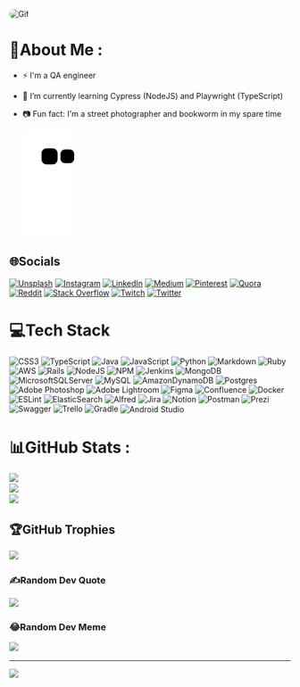 <img align="leaft" alt="Gif" height="300" width="1090" style="border-radius:50px;"  src="https://camo.githubusercontent.com/5dc6ee33381917e41fc9c4951799268998f11a9b864399bf79a0842e4f9b194d/68747470733a2f2f692e696d6775722e636f6d2f315a76566b44632e676966">

# 💫About Me :
- ⚡ I'm a QA engineer
- 🌱 I’m currently learning Cypress (NodeJS) and Playwright (TypeScript)
- 📷  Fun fact: I'm a street photographer and bookworm in my spare time 

  ![Snake animation](https://github.com/davidsonluna/davidsonluna/blob/output/github-contribution-grid-snake.svg)
 
</div>

## 🌐Socials
[![Unsplash](https://img.shields.io/badge/Unsplash-12100E?logo=Unsplash&logoColor=white)](https://unsplash.com/@davidsonluna) 
[![Instagram](https://img.shields.io/badge/Instagram-%23E4405F.svg?logo=Instagram&logoColor=white)](https://instagram.com/davidsonluna) [![LinkedIn](https://img.shields.io/badge/LinkedIn-%230077B5.svg?logo=linkedin&logoColor=white)](https://linkedin.com/in/davidsonluna) [![Medium](https://img.shields.io/badge/Medium-12100E?logo=medium&logoColor=white)](https://medium.com/@davidsonluna) [![Pinterest](https://img.shields.io/badge/Pinterest-%23E60023.svg?logo=Pinterest&logoColor=white)](https://pinterest.com/davidsonluna) [![Quora](https://img.shields.io/badge/Quora-%23B92B27.svg?logo=Quora&logoColor=white)](https://quora.com/profile/Davidson-Luna) [![Reddit](https://img.shields.io/badge/Reddit-%23FF4500.svg?logo=Reddit&logoColor=white)](https://reddit.com/user/davidsonluna) [![Stack Overflow](https://img.shields.io/badge/-Stackoverflow-FE7A16?logo=stack-overflow&logoColor=white)](https://stackoverflow.com/users/6105918) [![Twitch](https://img.shields.io/badge/Twitch-%239146FF.svg?logo=Twitch&logoColor=white)](https://twitch.tv/davidsonluna) [![Twitter](https://img.shields.io/badge/Twitter-%231DA1F2.svg?logo=Twitter&logoColor=white)](https://twitter.com/davidsonluna) 

# 💻Tech Stack
![CSS3](https://img.shields.io/badge/css3-%231572B6.svg?style=for-the-badge&logo=css3&logoColor=white) ![TypeScript](https://img.shields.io/badge/TypeScript-2962ff?style=for-the-badge&logo=typescript&logoColor=white) ![Java](https://img.shields.io/badge/java-%23ED8B00.svg?style=for-the-badge&logo=java&logoColor=white) ![JavaScript](https://img.shields.io/badge/javascript-%23323330.svg?style=for-the-badge&logo=javascript&logoColor=%23F7DF1E) ![Python](https://img.shields.io/badge/python-3670A0?style=for-the-badge&logo=python&logoColor=ffdd54) ![Markdown](https://img.shields.io/badge/markdown-%23000000.svg?style=for-the-badge&logo=markdown&logoColor=white) ![Ruby](https://img.shields.io/badge/ruby-%23CC342D.svg?style=for-the-badge&logo=ruby&logoColor=white) ![AWS](https://img.shields.io/badge/AWS-%23FF9900.svg?style=for-the-badge&logo=amazon-aws&logoColor=white) ![Rails](https://img.shields.io/badge/rails-%23CC0000.svg?style=for-the-badge&logo=ruby-on-rails&logoColor=white) ![NodeJS](https://img.shields.io/badge/node.js-6DA55F?style=for-the-badge&logo=node.js&logoColor=white) ![NPM](https://img.shields.io/badge/NPM-%23000000.svg?style=for-the-badge&logo=npm&logoColor=white) ![Jenkins](https://img.shields.io/badge/jenkins-%232C5263.svg?style=for-the-badge&logo=jenkins&logoColor=white) ![MongoDB](https://img.shields.io/badge/MongoDB-%234ea94b.svg?style=for-the-badge&logo=mongodb&logoColor=white) ![MicrosoftSQLServer](https://img.shields.io/badge/Microsoft%20SQL%20Sever-CC2927?style=for-the-badge&logo=microsoft%20sql%20server&logoColor=white) ![MySQL](https://img.shields.io/badge/mysql-%2300f.svg?style=for-the-badge&logo=mysql&logoColor=white) ![AmazonDynamoDB](https://img.shields.io/badge/Amazon%20DynamoDB-4053D6?style=for-the-badge&logo=Amazon%20DynamoDB&logoColor=white) ![Postgres](https://img.shields.io/badge/postgres-%23316192.svg?style=for-the-badge&logo=postgresql&logoColor=white) ![Adobe Photoshop](https://img.shields.io/badge/adobephotoshop-%2331A8FF.svg?style=for-the-badge&logo=adobephotoshop&logoColor=white) ![Adobe Lightroom](https://img.shields.io/badge/Adobe%20Lightroom-31A8FF.svg?style=for-the-badge&logo=Adobe%20Lightroom&logoColor=white) 	![Figma](https://img.shields.io/badge/figma-%23F24E1E.svg?style=for-the-badge&logo=figma&logoColor=white) ![Confluence](https://img.shields.io/badge/confluence-%23172BF4.svg?style=for-the-badge&logo=confluence&logoColor=white) ![Docker](https://img.shields.io/badge/docker-%230db7ed.svg?style=for-the-badge&logo=docker&logoColor=white) ![ESLint](https://img.shields.io/badge/ESLint-4B3263?style=for-the-badge&logo=eslint&logoColor=white) ![ElasticSearch](https://img.shields.io/badge/-ElasticSearch-005571?style=for-the-badge&logo=elasticsearch) ![Alfred](https://img.shields.io/badge/alfred-%235C1F87.svg?style=for-the-badge&logo=alfred) ![Jira](https://img.shields.io/badge/jira-%230A0FFF.svg?style=for-the-badge&logo=jira&logoColor=white) ![Notion](https://img.shields.io/badge/Notion-%23000000.svg?style=for-the-badge&logo=notion&logoColor=white) ![Postman](https://img.shields.io/badge/Postman-FF6C37?style=for-the-badge&logo=postman&logoColor=white) ![Prezi](https://img.shields.io/badge/Prezi-%23000000.svg?style=for-the-badge&logo=Prezi&logoColor=white) ![Swagger](https://img.shields.io/badge/-Swagger-%23Clojure?style=for-the-badge&logo=swagger&logoColor=white) ![Trello](https://img.shields.io/badge/Trello-%23026AA7.svg?style=for-the-badge&logo=Trello&logoColor=white) ![Gradle](https://img.shields.io/badge/Gradle-02303A.svg?style=for-the-badge&logo=Gradle&logoColor=white)
<img align="center" alt="Android Studio" height="40" width="40" src="https://2.bp.blogspot.com/-tzm1twY_ENM/XlCRuI0ZkRI/AAAAAAAAOso/BmNOUANXWxwc5vwslNw3WpjrDlgs9PuwQCLcBGAsYHQ/s1600/pasted%2Bimage%2B0.png"/>

# 📊GitHub Stats :
![](https://github-readme-stats.vercel.app/api?username=davidsonluna&theme=radical&hide_border=false&include_all_commits=false&count_private=false)<br/>
![](https://github-readme-streak-stats.herokuapp.com/?user=davidsonluna&theme=radical&hide_border=false)<br/>
![](https://github-readme-stats.vercel.app/api/top-langs/?username=davidsonluna&theme=radical&hide_border=false&include_all_commits=false&count_private=false&layout=compact)

## 🏆GitHub Trophies
![](https://github-profile-trophy.vercel.app/?username=davidsonluna&theme=discord&no-frame=false&no-bg=false&margin-w=4)

### ✍️Random Dev Quote
![](https://quotes-github-readme.vercel.app/api?type=horizontal&theme=tokyonight)

### 😂Random Dev Meme
<img src="https://random-memer.herokuapp.com/" width="512px"/>

---
![](https://komarev.com/ghpvc/?username=davidsonluna&label=Visitors+Count&color=brightgreen)

